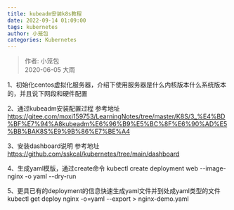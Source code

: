 ```yaml
---
title: kubeadm安装k8s教程
date: 2022-09-14 01:09:00
tags: kubernetes
author: 小笼包
categories: Kubernetes
---
```


> 作者: 小笼包  
> 2020-06-05 大雨  

1、初始化centos虚拟化服务器，介绍下使用服务器是什么内核版本什么系统版本的，并且说下网段和硬件配置

2、通过kubeadm安装配置过程
参考地址 <https://gitee.com/moxi159753/LearningNotes/tree/master/K8S/3_%E4%BD%BF%E7%94%A8kubeadm%E6%96%B9%E5%BC%8F%E6%90%AD%E5%BB%BAK8S%E9%9B%86%E7%BE%A4>

3、安装dashboard说明
参考地址 <https://github.com/sskcal/kubernetes/tree/main/dashboard>

4、生成yaml模版，通过create命令
kubectl create deployment web --image-nginx -o yaml --dry-run

5、更具已有的deployment的信息快速生成yaml文件并到处成yaml类型的文件
kubectl get deploy nginx -o=yaml --export > nginx-demo.yaml
